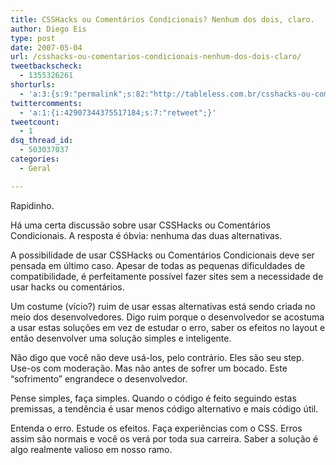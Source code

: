 ```yaml
---
title: CSSHacks ou Comentários Condicionais? Nenhum dos dois, claro.
author: Diego Eis
type: post
date: 2007-05-04
url: /csshacks-ou-comentarios-condicionais-nenhum-dos-dois-claro/
tweetbackscheck:
  - 1355326261
shorturls:
  - 'a:3:{s:9:"permalink";s:82:"http://tableless.com.br/csshacks-ou-comentarios-condicionais-nenhum-dos-dois-claro";s:7:"tinyurl";s:26:"http://tinyurl.com/3l79b4m";s:4:"isgd";s:19:"http://is.gd/jOPkMw";}'
twittercomments:
  - 'a:1:{i:42907344375517184;s:7:"retweet";}'
tweetcount:
  - 1
dsq_thread_id:
  - 503037037
categories:
  - Geral

---
```

Rapidinho.
  
Há uma certa discussão sobre usar CSSHacks ou Comentários Condicionais. A resposta é óbvia: nenhuma das duas alternativas.

A possibilidade de usar CSSHacks ou Comentários Condicionais deve ser pensada em último caso. Apesar de todas as pequenas dificuldades de compatibilidade, é perfeitamente possível fazer sites sem a necessidade de usar hacks ou comentários.

Um costume (vício?) ruim de usar essas alternativas está sendo criada no meio dos desenvolvedores. Digo ruim porque o desenvolvedor se acostuma a usar estas soluções em vez de estudar o erro, saber os efeitos no layout e então desenvolver uma solução simples e inteligente.
  
Não digo que você não deve usá-los, pelo contrário. Eles são seu step. Use-os com moderação. Mas não antes de sofrer um bocado. Este &#8220;sofrimento&#8221; engrandece o desenvolvedor.

Pense simples, faça simples. Quando o código é feito seguindo estas premissas, a tendência é usar menos código alternativo e mais código útil.
  
Entenda o erro. Estude os efeitos. Faça experiências com o CSS. Erros assim são normais e você os verá por toda sua carreira. Saber a solução é algo realmente valioso em nosso ramo.